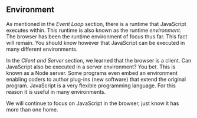 ## Environment

As mentioned in the *Event Loop* section, there is a runtime that JavaScript executes within. This runtime is also known as the runtime *environment*. The browser has been the runtime environment of focus thus far. This fact will remain. You should know however that JavaScript can be executed in many different environments.

In the *Client and Server* section, we learned that the browser is a client. Can JavaScript also be executed in a server environment? You bet. This is known as a Node server. Some programs even embed an environment enabling coders to author plug-ins (new software) that extend the original program. JavaScript is a very flexible programming language. For this reason it is useful in many environments.

We will continue to focus on JavaScript in the browser, just know it has more than one home.
